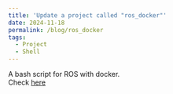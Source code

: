```yaml
---
title: 'Update a project called "ros_docker"'
date: 2024-11-18
permalink: /blog/ros_docker
tags:
  - Project
  - Shell
---
```


A bash script for ROS with docker.   
Check [here](https://mars-hss.github.io/portfolio/ros_docker)   
